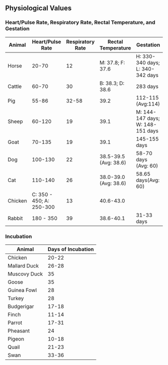 ## Physiological Values
### Heart/Pulse Rate, Respiratory Rate, Rectal Temperature, and Gestation
| Animal  | Heart/Pulse Rate         | Respiratory Rate | Rectal Temperature    | Gestation                        |
| ------- | ------------------------ | ---------------- | --------------------- | -------------------------------- |
| Horse   | 20-70                    | 12               | M: 37.8; F: 37.6      | H: 330-340 days; L: 340-342 days |
| Cattle  | 60-70                    | 30               | B: 38.3; D: 38.6      | 283 days                         |
| Pig     | 55-86                    | 32-58            | 39.2                  | 112-115 (Avg:114)                |
| Sheep   | 60-120                   | 19               | 39.1                  | M: 144-147 days; W: 148-151 days |
| Goat    | 70-135                   | 19               | 39.1                  | 145-155 days                     |
| Dog     | 100-130                  | 22               | 38.5-39.5 (Avg: 38.6) | 58-70 days (Avg: 60)             |
| Cat     | 110-140                  | 26               | 38.0-39.0 (Avg: 38.6) | 58.65 days(Avg: 60)              |
| Chicken | C: 350 - 450; A: 250-300 | 13               | 40.6-43.0             |                                  |
| Rabbit  | 180 - 350                | 39               | 38.6-40.1             | 31-33 days                       |

### Incubation
| Animal       | Days of Incubation |
| ------------ | ------------------ |
| Chicken      | 20-22              |
| Mallard Duck | 26-28              |
| Muscovy Duck | 35                 |
| Goose        | 35                 |
| Guinea Fowl  | 28                 |
| Turkey       | 28                 |
| Budgerigar   | 17-18              |
| Finch        | 11-14              |
| Parrot       | 17-31              |
| Pheasant     | 24                 |
| Pigeon       | 10-18              |
| Quail        | 21-23              |
| Swan         | 33-36              |